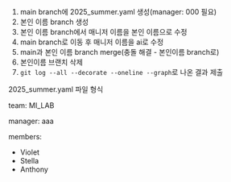 1. main branch에 2025_summer.yaml 생성(manager: 000 필요)
2. 본인 이름 branch 생성  
3. 본인 이름 branch에서 매니저 이름을 본인 이름으로 수정 
4. main branch로 이동 후 매니저 이름을 ai로 수정  
5. main과 본인 이름 branch merge(충돌 해결 - 본인이름 branch로)
6. 본인이름 브랜치 삭제 
7. `git log --all --decorate --oneline --graph`로 나온 결과 제출

2025_summer.yaml 파일 형식

team: MI_LAB

manager: aaa

members:
- Violet
- Stella
- Anthony
